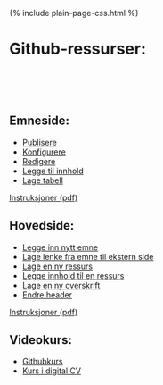 
{% include plain-page-css.html %}

# Github-ressurser:
<br><br><br>
## Emneside:
* [Publisere](https://titlon.uit.no/datadumps/git-res/es/video/1.mp4)
* [Konfigurere](https://titlon.uit.no/datadumps/git-res/es/video/2.mp4)
* [Redigere](https://titlon.uit.no/datadumps/git-res/es/video/3.mp4)
* [Legge til innhold](https://titlon.uit.no/datadumps/git-res/es/video/4.mov)
* [Lage tabell](https://titlon.uit.no/datadumps/git-res/es/video/5.mp4)

[Instruksjoner (pdf)](https://titlon.uit.no/datadumps/git-res/es/emneside.pdf)



## Hovedside:
* [Legge inn nytt emne](https://titlon.uit.no/datadumps/git-res/hs/video/1.mp4)
* [Lage lenke fra emne til ekstern side](https://titlon.uit.no/datadumps/git-res/hs/video/3.mp4)
* [Lage en ny ressurs](https://titlon.uit.no/datadumps/git-res/hs/video/4.1.mp4)
* [Legge innhold til en ressurs](https://titlon.uit.no/datadumps/git-res/hs/video/4.2.mp4)
* [Lage en ny overskrift](https://titlon.uit.no/datadumps/git-res/hs/video/5.mp4)
* [Endre header](https://titlon.uit.no/datadumps/git-res/hs/video/6.mp4)

[Instruksjoner (pdf)](https://titlon.uit.no/datadumps/git-res/hs/hovedside.pdf)

## Videokurs:
* [Githubkurs](https://titlon.uit.no/datadumps/git-res/kursgit.mp4)
* [Kurs i digital CV](https://titlon.uit.no/datadumps/git-res/digicv.mp4)
